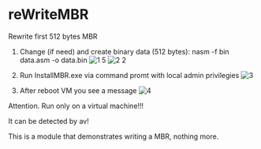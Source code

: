 # reWriteMBR
Rewrite first 512 bytes MBR
1) Change (if need) and create binary data (512 bytes): nasm -f bin data.asm -o data.bin
   ![1 5](https://github.com/impr0ver/reWriteMBR/assets/146122577/f55812eb-a6a3-4269-bc42-df8271b7365c)
   ![2 2](https://github.com/impr0ver/reWriteMBR/assets/146122577/172c4fbc-b7fa-473b-b297-13f0928bf90c)

3) Run InstallMBR.exe via command promt with local admin privilegies 
   ![3](https://github.com/impr0ver/reWriteMBR/assets/146122577/0c117413-8c9f-47b1-ad6f-f4b5ea4aa6da)
4) After reboot VM you see a message
   ![4](https://github.com/impr0ver/reWriteMBR/assets/146122577/cfbf7443-40ef-4836-ab34-d4195769f4a3)


Attention. Run only on a virtual machine!!!

It can be detected by av!

This is a module that demonstrates writing a MBR, nothing more.
